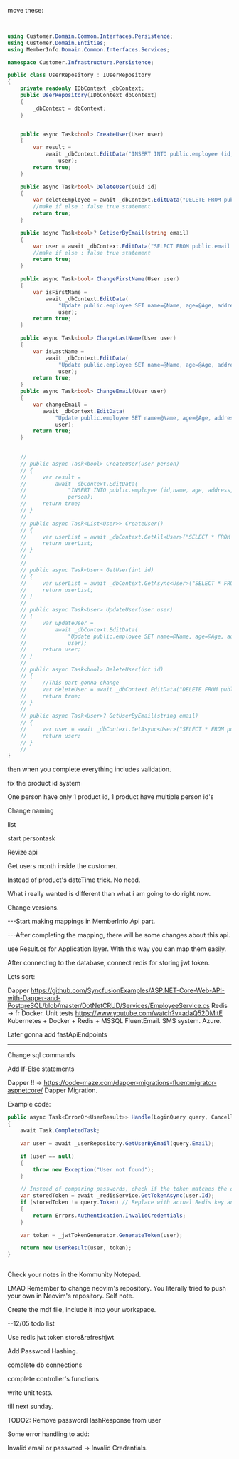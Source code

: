 move these:

```csharp
 

using Customer.Domain.Common.Interfaces.Persistence;
using Customer.Domain.Entities;
using MemberInfo.Domain.Common.Interfaces.Services;

namespace Customer.Infrastructure.Persistence;

public class UserRepository : IUserRepository
{
    private readonly IDbContext _dbContext;
    public UserRepository(IDbContext dbContext)
    {
        _dbContext = dbContext;
    }


    public async Task<bool> CreateUser(User user)
    {
        var result =
            await _dbContext.EditData("INSERT INTO public.employee (id,name, age, address, mobile_number) VALUES (@Id, @Name, @Age, @Address, @MobileNumber)",
                user);
        return true; 
    }

    public async Task<bool> DeleteUser(Guid id)
    {
        var deleteEmployee = await _dbContext.EditData("DELETE FROM public.employee WHERE id=@Id", new { id });
        //make if else : false true statement
        return true;
    }

    public async Task<bool>? GetUserByEmail(string email)
    {
        var user = await _dbContext.EditData("SELECT FROM public.email WHERE email=@email", new { email });
        //make if else : false true statement
        return true;
    }

    public async Task<bool> ChangeFirstName(User user)
    {
        var isFirstName =
            await _dbContext.EditData(
                "Update public.employee SET name=@Name, age=@Age, address=@Address, mobile_number=@MobileNumber WHERE id=@Id",
                user);
        return true;
    }

    public async Task<bool> ChangeLastName(User user)
    {
        var isLastName =
            await _dbContext.EditData(
                "Update public.employee SET name=@Name, age=@Age, address=@Address, mobile_number=@MobileNumber WHERE id=@Id",
                user);
        return true;
    }
    public async Task<bool> ChangeEmail(User user)
    {
        var changeEmail =
           await _dbContext.EditData(
               "Update public.employee SET name=@Name, age=@Age, address=@Address, mobile_number=@MobileNumber WHERE id=@Id",
               user);
        return true;
    }

    
    //
    // public async Task<bool> CreateUser(User person)
    // {
    //     var result =
    //         await _dbContext.EditData(
    //             "INSERT INTO public.employee (id,name, age, address, mobile_number) VALUES (@Id, @Name, @Age, @Address, @MobileNumber)",
    //             person);
    //     return true;
    // }
    //
    // public async Task<List<User>> CreateUser()
    // {
    //     var userList = await _dbContext.GetAll<User>("SELECT * FROM public.employee", new { });
    //     return userList;
    // }
    //
    //
    // public async Task<User> GetUser(int id)
    // {
    //     var userList = await _dbContext.GetAsync<User>("SELECT * FROM public.employee where id=@id", new { id });
    //     return userList;
    // }
    //
    // public async Task<User> UpdateUser(User user)
    // {
    //     var updateUser =
    //         await _dbContext.EditData(
    //             "Update public.employee SET name=@Name, age=@Age, address=@Address, mobile_number=@MobileNumber WHERE id=@Id",
    //             user);
    //     return user;
    // }
    //
    // public async Task<bool> DeleteUser(int id)
    // {
    //     //This part gonna change
    //     var deleteUser = await _dbContext.EditData("DELETE FROM public.employee WHERE id=@Id", new { id });
    //     return true;
    // }
    //
    // public async Task<User>? GetUserByEmail(string email)
    // {
    //     var user = await _dbContext.GetAsync<User>("SELECT * FROM public.employee where email=@email", new { email });
    //     return user;
    // }
    //
}

```




then when you complete everything includes validation. 

fix the product id system

One person have only 1 product id, 
1 product have multiple person id's

Change naming


list

start persontask


Revize api


Get users month inside the customer.

Instead of product's dateTime trick. No need.

What i really wanted is different than what i am going to do right now.

Change versions.


---Start making mappings in MemberInfo.Api part.


---After completing the mapping, there will be some changes about this api.

use Result.cs for Application layer. With this way you can map them easily.


After connecting to the database, connect redis for storing jwt token.


Lets sort:

Dapper https://github.com/SyncfusionExamples/ASP.NET-Core-Web-API-with-Dapper-and-PostgreSQL/blob/master/DotNetCRUD/Services/EmployeeService.cs
Redis -> fr Docker.
Unit tests https://www.youtube.com/watch?v=adaQ52DMitE
Kubernetes + Docker + Redis +  MSSQL
FluentEmail.
SMS system.
Azure.


Later gonna add fastApiEndpoints 

-------------------

Change sql commands

Add If-Else statements


Dapper !! -> https://code-maze.com/dapper-migrations-fluentmigrator-aspnetcore/ Dapper Migration.

Example code:
```csharp
public async Task<ErrorOr<UserResult>> Handle(LoginQuery query, CancellationToken cancellationToken)
{
    await Task.CompletedTask;

    var user = await _userRepository.GetUserByEmail(query.Email);

    if (user == null)
    {
        throw new Exception("User not found");
    }

    // Instead of comparing passwords, check if the token matches the one in Redis
    var storedToken = await _redisService.GetTokenAsync(user.Id);
    if (storedToken != query.Token) // Replace with actual Redis key and value retrieval logic
    {
        return Errors.Authentication.InvalidCredentials;
    }

    var token = _jwtTokenGenerator.GenerateToken(user);

    return new UserResult(user, token);
}



```

Check your notes in the Kommunity Notepad. 

LMAO Remember to change neovim's repository. You literally tried to push your own in Neovim's repository. Self note.


Create the mdf file, include it into your workspace. 


--12/05 todo list

Use redis jwt token store&refreshjwt




Add Password Hashing.

complete db connections

complete controller's functions

write unit tests.

till next sunday.

TODO2: Remove passwordHashResponse from user


Some error handling to add:

Invalid email or password -> Invalid Credentials.
